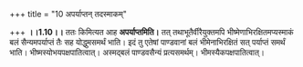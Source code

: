 +++
title = "10 अपर्याप्तन् तदस्माकम्"

+++
**।।1.10।।** ततः किमित्यत आह **अपर्याप्तमिति।** तत्
तथाभूतैर्वीरैयुक्तमपि भीष्मेणाभिरक्षितमप्यस्माकं बलं सैन्यमपर्याप्तं तैः
सह योद्धुमसमर्थं भाति। इदं तु एतेषां पाण्डवानां बलं भीमेनाभिरक्षितं सत्
पर्याप्तं समर्थं भाति। भीष्मस्योभयपक्षपातित्वात्। अस्मद्बलं पाण्डवसैन्यं
प्रत्यसमर्थम्। भीमस्यैकपक्षपातित्वात्।  
  

